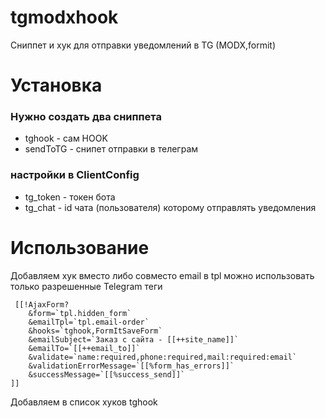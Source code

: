 # tgmodxhook
Сниппет и хук для отправки уведомлений в TG (MODX,formit)
# Установка
### Нужно создать два сниппета
 - tghook - сам HOOK
 - sendToTG - снипет отправки в телеграм
### настройки в ClientConfig
 - tg_token - токен бота
 - tg_chat - id чата (пользователя) которому отправлять уведомления

# Использование
Добавляем хук вместо либо совместо email
в tpl можно использовать только разрешенные Telegram теги
```
 [[!AjaxForm? 
    &form=`tpl.hidden_form` 
    &emailTpl=`tpl.email-order` 
    &hooks=`tghook,FormItSaveForm`
    &emailSubject=`Заказ с сайта - [[++site_name]]` 
    &emailTo=`[[++email_to]]` 
    &validate=`name:required,phone:required,mail:required:email` 
    &validationErrorMessage=`[[%form_has_errors]]` 
    &successMessage=`[[%success_send]]`
]]
```
Добавляем в список хуков tghook
